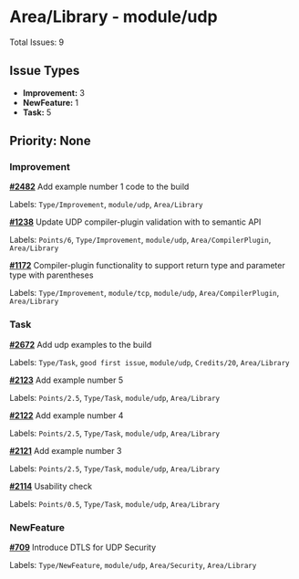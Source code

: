 # Area/Library - module/udp

Total Issues: 9

## Issue Types

- **Improvement:** 3
- **NewFeature:** 1
- **Task:** 5

## Priority: None

### Improvement

**[#2482](https://github.com/ballerina-platform/ballerina-library/issues/2482)** Add example number 1 code to the build

Labels: `Type/Improvement`, `module/udp`, `Area/Library`

**[#1238](https://github.com/ballerina-platform/ballerina-library/issues/1238)** Update UDP compiler-plugin validation with to semantic API 

Labels: `Points/6`, `Type/Improvement`, `module/udp`, `Area/CompilerPlugin`, `Area/Library`

**[#1172](https://github.com/ballerina-platform/ballerina-library/issues/1172)** Compiler-plugin functionality to support return type and parameter type with parentheses

Labels: `Type/Improvement`, `module/tcp`, `module/udp`, `Area/CompilerPlugin`, `Area/Library`

### Task

**[#2672](https://github.com/ballerina-platform/ballerina-library/issues/2672)** Add udp examples to the build

Labels: `Type/Task`, `good first issue`, `module/udp`, `Credits/20`, `Area/Library`

**[#2123](https://github.com/ballerina-platform/ballerina-library/issues/2123)** Add example number 5

Labels: `Points/2.5`, `Type/Task`, `module/udp`, `Area/Library`

**[#2122](https://github.com/ballerina-platform/ballerina-library/issues/2122)** Add example number 4

Labels: `Points/2.5`, `Type/Task`, `module/udp`, `Area/Library`

**[#2121](https://github.com/ballerina-platform/ballerina-library/issues/2121)** Add example number 3

Labels: `Points/2.5`, `Type/Task`, `module/udp`, `Area/Library`

**[#2114](https://github.com/ballerina-platform/ballerina-library/issues/2114)** Usability check

Labels: `Points/0.5`, `Type/Task`, `module/udp`, `Area/Library`

### NewFeature

**[#709](https://github.com/ballerina-platform/ballerina-library/issues/709)** Introduce DTLS for UDP Security

Labels: `Type/NewFeature`, `module/udp`, `Area/Security`, `Area/Library`

